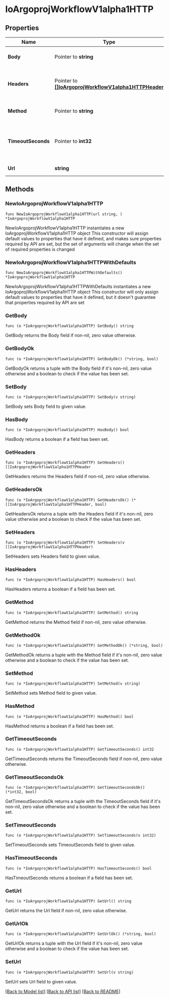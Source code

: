 # IoArgoprojWorkflowV1alpha1HTTP

## Properties

Name | Type | Description | Notes
------------ | ------------- | ------------- | -------------
**Body** | Pointer to **string** | Body is content of the HTTP Request | [optional] 
**Headers** | Pointer to [**[]IoArgoprojWorkflowV1alpha1HTTPHeader**](IoArgoprojWorkflowV1alpha1HTTPHeader.md) | Headers are an optional list of headers to send with HTTP requests | [optional] 
**Method** | Pointer to **string** | Method is HTTP methods for HTTP Request | [optional] 
**TimeoutSeconds** | Pointer to **int32** | TimeoutSeconds is request timeout for HTTP Request. Default is 30 seconds | [optional] 
**Url** | **string** | URL of the HTTP Request | 

## Methods

### NewIoArgoprojWorkflowV1alpha1HTTP

`func NewIoArgoprojWorkflowV1alpha1HTTP(url string, ) *IoArgoprojWorkflowV1alpha1HTTP`

NewIoArgoprojWorkflowV1alpha1HTTP instantiates a new IoArgoprojWorkflowV1alpha1HTTP object
This constructor will assign default values to properties that have it defined,
and makes sure properties required by API are set, but the set of arguments
will change when the set of required properties is changed

### NewIoArgoprojWorkflowV1alpha1HTTPWithDefaults

`func NewIoArgoprojWorkflowV1alpha1HTTPWithDefaults() *IoArgoprojWorkflowV1alpha1HTTP`

NewIoArgoprojWorkflowV1alpha1HTTPWithDefaults instantiates a new IoArgoprojWorkflowV1alpha1HTTP object
This constructor will only assign default values to properties that have it defined,
but it doesn't guarantee that properties required by API are set

### GetBody

`func (o *IoArgoprojWorkflowV1alpha1HTTP) GetBody() string`

GetBody returns the Body field if non-nil, zero value otherwise.

### GetBodyOk

`func (o *IoArgoprojWorkflowV1alpha1HTTP) GetBodyOk() (*string, bool)`

GetBodyOk returns a tuple with the Body field if it's non-nil, zero value otherwise
and a boolean to check if the value has been set.

### SetBody

`func (o *IoArgoprojWorkflowV1alpha1HTTP) SetBody(v string)`

SetBody sets Body field to given value.

### HasBody

`func (o *IoArgoprojWorkflowV1alpha1HTTP) HasBody() bool`

HasBody returns a boolean if a field has been set.

### GetHeaders

`func (o *IoArgoprojWorkflowV1alpha1HTTP) GetHeaders() []IoArgoprojWorkflowV1alpha1HTTPHeader`

GetHeaders returns the Headers field if non-nil, zero value otherwise.

### GetHeadersOk

`func (o *IoArgoprojWorkflowV1alpha1HTTP) GetHeadersOk() (*[]IoArgoprojWorkflowV1alpha1HTTPHeader, bool)`

GetHeadersOk returns a tuple with the Headers field if it's non-nil, zero value otherwise
and a boolean to check if the value has been set.

### SetHeaders

`func (o *IoArgoprojWorkflowV1alpha1HTTP) SetHeaders(v []IoArgoprojWorkflowV1alpha1HTTPHeader)`

SetHeaders sets Headers field to given value.

### HasHeaders

`func (o *IoArgoprojWorkflowV1alpha1HTTP) HasHeaders() bool`

HasHeaders returns a boolean if a field has been set.

### GetMethod

`func (o *IoArgoprojWorkflowV1alpha1HTTP) GetMethod() string`

GetMethod returns the Method field if non-nil, zero value otherwise.

### GetMethodOk

`func (o *IoArgoprojWorkflowV1alpha1HTTP) GetMethodOk() (*string, bool)`

GetMethodOk returns a tuple with the Method field if it's non-nil, zero value otherwise
and a boolean to check if the value has been set.

### SetMethod

`func (o *IoArgoprojWorkflowV1alpha1HTTP) SetMethod(v string)`

SetMethod sets Method field to given value.

### HasMethod

`func (o *IoArgoprojWorkflowV1alpha1HTTP) HasMethod() bool`

HasMethod returns a boolean if a field has been set.

### GetTimeoutSeconds

`func (o *IoArgoprojWorkflowV1alpha1HTTP) GetTimeoutSeconds() int32`

GetTimeoutSeconds returns the TimeoutSeconds field if non-nil, zero value otherwise.

### GetTimeoutSecondsOk

`func (o *IoArgoprojWorkflowV1alpha1HTTP) GetTimeoutSecondsOk() (*int32, bool)`

GetTimeoutSecondsOk returns a tuple with the TimeoutSeconds field if it's non-nil, zero value otherwise
and a boolean to check if the value has been set.

### SetTimeoutSeconds

`func (o *IoArgoprojWorkflowV1alpha1HTTP) SetTimeoutSeconds(v int32)`

SetTimeoutSeconds sets TimeoutSeconds field to given value.

### HasTimeoutSeconds

`func (o *IoArgoprojWorkflowV1alpha1HTTP) HasTimeoutSeconds() bool`

HasTimeoutSeconds returns a boolean if a field has been set.

### GetUrl

`func (o *IoArgoprojWorkflowV1alpha1HTTP) GetUrl() string`

GetUrl returns the Url field if non-nil, zero value otherwise.

### GetUrlOk

`func (o *IoArgoprojWorkflowV1alpha1HTTP) GetUrlOk() (*string, bool)`

GetUrlOk returns a tuple with the Url field if it's non-nil, zero value otherwise
and a boolean to check if the value has been set.

### SetUrl

`func (o *IoArgoprojWorkflowV1alpha1HTTP) SetUrl(v string)`

SetUrl sets Url field to given value.



[[Back to Model list]](../README.md#documentation-for-models) [[Back to API list]](../README.md#documentation-for-api-endpoints) [[Back to README]](../README.md)


